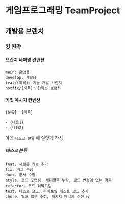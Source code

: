 # 게임프로그래밍 TeamProject
## 개발용 브랜치
### 깃 전략
#### 브랜치 네이밍 컨벤션
```
main: 운영용
develop: 개발용
feat/{제목}: 기능 개발 브랜치
hotfix/{제목}: 핫픽스 브랜치
```

#### 커밋 메시지 컨벤션
```
{분류}. {제목}

- {내용1}
- {내용2}
```
아래 `태스크 분류` 에 알맞게 작성

##### 태스크 분류
```
feat. 새로운 기능 추가
fix. 버그 수정
docs. 문서 수정
style. 코드 포맷팅, 세미콜론 누락, 코드 변경이 없는 경우
refactor. 코드 리펙토링
test. 테스트 코드, 리펙토링 테스트 코드 추가
chore. 빌드 업무 수정, 패키지 매니저 수정 등
```
